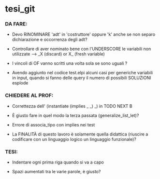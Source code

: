 # tesi_git



### DA FARE:

- Devo RINOMINARE 'adt' in 'costruttore' oppure 'k' anche se non separo dichiarazione e occorrenza degli adt?

- Controllare di aver nominato bene con l'UNDERSCORE le variabili non utilizzate
  -->  \_X (discard) or X\_ (fresh variable)

- I vincoli di OF vanno scritti una volta sola se sono uguali ?

- Avendo aggiunto nel codice test.elpi alcuni casi per generiche variabili in input, quando si fanno delle query il numero di possibili SOLUZIONI esplode



### CHIEDERE AL PROF:

- Correttezza dell' (instantiate (implies _ _) _) in TODO NEXT B

- È giusto fare in quel modo la terza passata (generalize_list_let)?

- Errore di associa_tipo con implies nei test

- La FINALITÀ di questo lavoro è solamente quella didattica (riuscire a codificare con un linguaggio logico un linguaggio funzionale)?



### TESI:

- Indentare ogni prima riga quando si va a capo

- Spazi aumentati tra le varie parole, è giusto?
